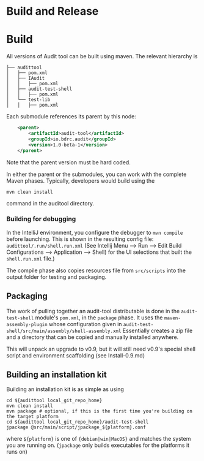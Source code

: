 # Build and Release
# Build
All versions of Audit tool can be built using maven. The relevant hierarchy is 

```
├── audittool
│   ├── pom.xml
│   ├── IAudit
│   │   ├── pom.xml
│   ├── audit-test-shell
│   │   ├── pom.xml
│   └── test-lib
│   │   ├── pom.xml
```

Each submodule references its parent by this node:
```xml
    <parent>
        <artifactId>audit-tool</artifactId>
        <groupId>io.bdrc.audit</groupId>
        <version>1.0-beta-1</version>
    </parent>
```

Note that the parent version must be hard coded.

In either the parent or the submodules, you can work with the complete Maven phases. Typically, 
developers would build using the

`mvn clean install` 

command in the auditool directory.

### Building for debugging
In the IntelliJ environment, you configure the debugger to `mvn compile` before launching.
This is shown in the resulting config file: `audittool/.run/shell.run.xml`
(See Intellij Menu --> Run --> Edit Build Configurations --> Application --> Shell) for the UI selections that built
the `shell.run.xml` file.)

The compile phase also copies resources file from `src/scripts` into the output folder for testing and packaging.

## Packaging
The work of pulling together an audit-tool distributable is done in the `audit-test-shell` module's `pom.xml`, in 
the `package` phase. It uses the `maven-assembly-plugin` whose configuration given in
`audit-test-shell/src/main/assembly/shell-assembly.xml`
Essentially creates a zip file and a directory that can be copied and manually installed
anywhere.

This will unpack an upgrade to v0.9, but it will still need v0.9's special shell script and environment
scaffolding (see Install-0.9.md) 

## Building an installation kit
Building an installation kit is as simple as using 

```shell
cd ${audittool local_git_repo_home}
mvn clean install
mvn package # optional, if this is the first time you're building on the target platform
cd ${audittool local_git_repo_home}/audit-test-shell
jpackage @src/main/script/jpackage_${platform}.conf
```

where `${platform}` is one of `{debian|win|MacOS}` and matches the system you are running on.
(`jpackage` only builds executables for the platforms it runs on)
